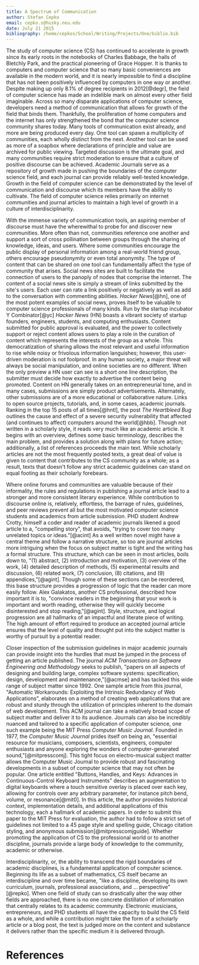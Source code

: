 ```yaml
---
title: A Spectrum of Communication
author: Stefan Cepko
email: cepko.s@husky.neu.edu
date: July 21 2015
bibliography: /home/cepkos/School/Writing/Projects/One/biblio.bib
---
```



The study of computer science (CS) has continued to accelerate in growth since its
early roots in the notebooks of Charles Babbage, the halls of Bletchly Park, and
the practical pioneering of Grace Hopper. It is thanks to computers and computer
science that so many basic conveniences are available in the modern world, and it
is nearly impossible to find a discipline that has not been positively
influenced by computers in one way or another. Despite making up only 8.1%
of degree recipients in 2012[@degr], the field of computer science has made an
indelible mark on almost every other field imaginable. Across so many
disparate applications of computer science, developers need a method of communication that
allows for growth of the field that binds them. Thankfully, the proliferation of
home computers and the internet has only strengthened the bond that the computer science community
shares today. Many tools of communication exist already, and more are being
produced every day. One tool can spawn a multiplicity of communities, each
wholly distinct from the next. Another tool can be used as more of a soapbox where
declarations of principle and value are archived for public viewing. Targeted
discussion is the ultimate goal, and many communities require strict moderation
to ensure that a culture of positive discourse can be achieved. Academic
Journals serve as a repository of growth made in pushing the boundaries of the
computer science field, and each journal can provide reliably well-tested knowledge. 
Growth in the field of computer science can be demonstrated by the level of communication 
and discourse which its members have the ability to cultivate.
The field of computer science relies primarily on internet communities and journal
articles to maintain a high level of growth in a culture of interdisciplinarity. 


With the immense variety of communication tools, an aspiring member of discourse
must have the wherewithal to probe for and discover new communities. More often
than not, communities reference one another and support a sort of cross
pollination between groups through the sharing of knowledge, ideas, and users.
Where some communities encourage the public display of
personal information among a real-world friend group, others encourage
pseudonymity or even total anonymity. 
The type of content that can be shared on one tool can fundamentally affect the type of
community that arises. Social news sites are built to facilitate the connection of users 
to the panoply of nodes that comprise the internet. The content
of a social news site is simply a stream of links submitted by the site's users. 
Each user can rate a link positively or negatively as well as add to the
conversation with commenting abilities.
*Hacker News*[@hn], one
of the most potent examples of social news, proves itself to be valuable to computer science
professionals of many kinds. Run by the startup incubator Y Combinator[@yc] *Hacker News* (HN)
boasts a vibrant society of startup founders, engineers, students, and computing
enthusiasts. Content submitted for public approval is evaluated, and the power
to collectively support or reject content allows users to play a role in
the curation of content which represents the interests of the group as a
whole. This democratization of sharing allows the most relevant and useful
information to rise while noisy or frivolous information languishes; however,
this user-driven moderation is not foolproof. In any human society, a major threat
will always be social manipulation, and online societies are no different.
When the only preview a HN user can see is a short one line description, the
submitter must decide how exactly to advertise the content being promoted.
Content on HN generally takes on an entrepreneurial tone, 
and in many cases, submissions are simply product
advertisements. Alternately, other submissions are of a more educational or
collaborative nature. Links to open source projects, tutorials, and, in some
cases, academic journals. 
Ranking in the top 15 posts of all times[@hntl], the
post *The Heartbleed Bug* outlines the cause and effect of a severe security
vulnerability that affected (and continues to affect) computers around the
world[@hbb]. Though not written in a scholarly style, it reads very much like
an academic article. It begins with an overview, defines some basic terminology,
describes the main problem, and provides a solution along with plans for future
action; additionally, a list of references proceeds the main text.
While scholarly articles are not the most frequently posted texts, a great deal
of value is given to content that contributes to the CS community as a whole;
as a result, texts that doesn't follow any strict academic guidelines can stand
on equal footing as their scholarly forebears.


Where online forums and communities are valuable because of their informality,
the rules and regulations in publishing a journal article lead to a stronger and
more consistent literary experience.
While contribution to discourse
online is, relatively, effortless, the barrage of rules, guidelines, and peer
reviews prevent all but the most motivated computer science students and academics from
article submission. PHD student Andrew Crotty, himself a coder and reader of academic journals 
likened a good article to a, "compelling story", that avoids, 
"trying to cover too many unrelated topics or ideas."[@acint] 
As a well written novel might have a central theme and follow a narrative
structure, so too are journal articles more intriguing when the focus on
subject matter is tight and the writing has a formal structure.
This structure, which can be seen in most articles, boils down to, "(1)
abstract, (2) introduction and motivation, (3) overview of the work, (4)
detailed description of methods, (5) experimental results and discussion, (6)
related work, (7) conclusion, (8) citations, and (9) appendices,"[@agint].
Though some of these sections can be reordered, this base
structure provides a progression of logic that the reader can more easily
follow.
Alex Galakatos, another CS professional, described how important it is to, "convince readers in
the beginning that your work is important and worth reading, otherwise they will
quickly become disinterested and stop reading,"[@agint].
Style, structure, and logical progression are all hallmarks of an impactful
and literate piece of writing.
The high amount of effort required to produce an accepted
journal article ensures that the level of quality and thought put into the
subject matter is worthy of pursuit by a potential reader. 


Closer inspection of the submission guidelines in major academic journals can
provide insight into the hurdles that must be jumped in the process of getting
an article published.
The journal *ACM Transactions on Software Engineering and Methodology* seeks to publish,
"papers on all aspects of designing and building large, complex
software systems: specification, design, development and maintenance,"[@acmse]
and has tackled this wide range of subject matter since 1992. 
One sample article from this journal, "Automatic Workarounds: Exploiting the Intrinsic Redundancy
of Web Applications", elaborates on a method of creating web applications that
are robust and sturdy through the utilization of principles inherent to the
domain of web development. This ACM journal can take a relatively broad scope of
subject matter and deliver it to its audience.
Journals can also be incredibly nuanced and tailored to a specific application of computer science,
one such example being the MIT Press *Computer Music Journal*. Founded in 1977, the *Computer
Music Journal* prides itself on being an, "essential resource for musicians,
composers, scientists, engineers, computer enthusiasts and anyone exploring the
wonders of computer-generated sound,"[@mitpresscomj]. This tight focus on
electro-musical subject matter allows the Computer Music Journal to provide
robust and fascinating developments in a subset of computer science that may not often be
popular. One article entitled "Buttons, Handles, and Keys: Advances in Continuous-Control 
Keyboard Instruments" describes an augmentation to digital keyboards where a
touch sensitive overlay is placed over each key, allowing for controls over
any arbitrary parameter, for instance pitch bend, volume, or resonance[@mit0]. In this
article, the author provides historical context, implementation details, and
additional applications of this technology, each a hallmark of academic
papers. In order to submit this paper to the MIT Press for evaluation, the
author had to follow a strict set of guidelines not limited to a 45 page style
and spelling guide, Chicago citation styling, and anonymous
submission[@mitpresscomjguide]. Whether promoting the application of CS to the
professional world or to another discipline, journals provide a large body of
knowledge to the community, academic or otherwise.


Interdisciplinarity, or, the ability to transcend the rigid boundaries of
academic disciplines, is a fundamental application of computer science.
Beginning its life as a subset of mathematics, CS itself became an
interdiscipline and over time became, "like a discipline, developing its own
curriculum, journals, professional associations, and ... perspective"[@repko].
When one field of study can so drastically alter the way other fields are
approached, there is no one concrete distillation of information that centrally
relates to its academic community. Electronic musicians, entrepreneurs, and PHD
students all have the capacity to build the CS field as a whole, and while a
contribution might take the form of a scholarly article or a blog post, the text is judged more 
on the content and substance it delivers rather than the specific medium it is
delivered through.


# References
